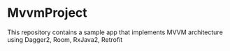 # MvvmProject
 This repository contains a sample app that implements MVVM architecture using Dagger2, Room, RxJava2, Retrofit
